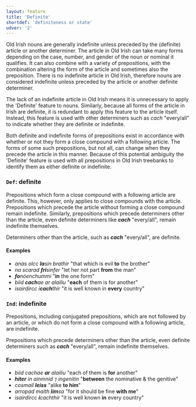 ```yaml
---
layout: feature
title: 'Definite'
shortdef: 'definiteness or state'
udver: '2'
---
```


Old Irish nouns are generally indefinite unless preceded by the (definite) article or another determiner. The article in Old Irish can take many forms depending on the case, number, and gender of the noun or nominal it qualifies. It can also combine with a variety of prepositions, with the combination altering the form of the article and sometimes also the preposition. There is no indefinite article in Old Irish, therefore nouns are considered indefinite unless preceded by the article or another definite determiner.

The lack of an indefinite article in Old Irish means it is unnecessary to apply the 'Definite' feature to nouns. Similarly, because all forms of the article in Irish are definite, it is redundant to apply this feature to the article itself. Instead, this feature is used with other determiners such as _cach_ "every/all" to indicate whether they are definite or indefinite.

Both definite and indefinite forms of prepositions exist in accordance with whether or not they form a close compound with a following article. The forms of some such prepositions, but not all, can change when they precede the article in this manner. Because of this potential ambiguity the 'Definite' feature is used with all prepositions in Old Irish treebanks to identify them as either definite or indefinite.

### <a name="Def">`Def`</a>: definite

Prepositions which form a close compound with a following article are definite. This, however, only applies to close compounds with the article. Prepositions which precede the article without forming a close compound remain indefinite. Similarly, prepositions which precede determiners other than the article, even definite determiners like _<b>cach</b>_ "every/all", remain indefinite themselves.

Determiners other than the article, such as _<b>cach</b>_ "every/all", are definite.

#### Examples

* _anas olcc <b>la</b>sin brathir_ "that which is evil <b>to</b> the brother"
* _na scarad <b>fri</b>sinfer_ "let her not part <b>from</b> the man"
* _<b>fo</b>nóenchummi_ "<b>in</b> the one form"
* _bíid <b>cach</b>ae ar alailiu_ "<b>each</b> of them is for another"
* _isairdircc í<b>cach</b>thír_ "it is well known in <b>every</b> country"

### <a name="Ind">`Ind`</a>: indefinite

Prepositions, including conjugated prepositions, which are not followed by an article, or which do not form a close compound with a following article, are indefinite.

Prepositions which precede determiners other than the article, even definite determiners such as _<b>cach</b>_ "every/all", remain indefinite themselves.

#### Examples

* _bíid cachae <b>ar</b> alailiu_ "each of them is <b>for</b> another"
* _<b>hiter</b> in ainmnid ⁊ ingenitin_ "<b>between</b> the nominative & the genitive"
* _cosmail <b>leiss</b>_ "alike <b>to him</b>"
* _arropad maith <b>lim</b>sa_ "for it should be fine <b>with me</b>"
* _isairdircc <b>í</b>cachthír_ "it is well known <b>in</b> every country"
<!-- Interlanguage links updated Út 9. května 2023, 20:03:34 CEST -->
